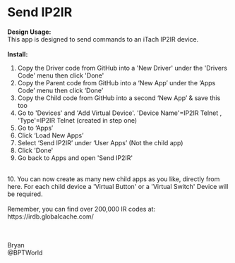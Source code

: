 # Send IP2IR
<b>Design Usage:</b><br>
This app is designed to send commands to an iTach IP2IR device.<br><br>
<b>Install:</b><br>
1. Copy the Driver code from GitHub into a 'New Driver' under the 'Drivers Code' menu then click 'Done'
2. Copy the Parent code from GitHub into a ‘New App’ under the ‘Apps Code’ menu then click ‘Done’
3. Copy the Child code from GitHub into a second ‘New App’ & save this too
4. Go to 'Devices' and 'Add Virtual Device'. 'Device Name'=IP2IR Telnet , 'Type'=IP2IR Telnet (created in step one)
5. Go to ‘Apps’
6. Click ‘Load New Apps’
7. Select ‘Send IP2IR’ under ‘User Apps’ (Not the child app)
8. Click 'Done'
9. Go back to Apps and open 'Send IP2IR'
<br>
10. You can now create as many new child apps as you like, directly from here.
    For each child device a 'Virtual Button' or a 'Virtual Switch' Device will be required.<br><br>
Remember, you can find over 200,000 IR codes at: https://irdb.globalcache.com/

<br><br>
Bryan<br>
@BPTWorld
